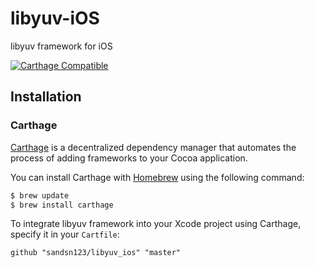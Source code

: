 # libyuv-iOS
libyuv framework for iOS

[![Carthage Compatible](https://img.shields.io/badge/Carthage-compatible-4BC51D.svg?style=flat)](https://github.com/Carthage/Carthage)

## Installation

### Carthage

[Carthage](https://github.com/Carthage/Carthage) is a decentralized dependency manager that automates the process of adding frameworks to your Cocoa application.

You can install Carthage with [Homebrew](http://brew.sh/) using the following command:

```bash
$ brew update
$ brew install carthage
```

To integrate libyuv framework into your Xcode project using Carthage, specify it in your `Cartfile`:

```ogdl
github "sandsn123/libyuv_ios" "master"
```
